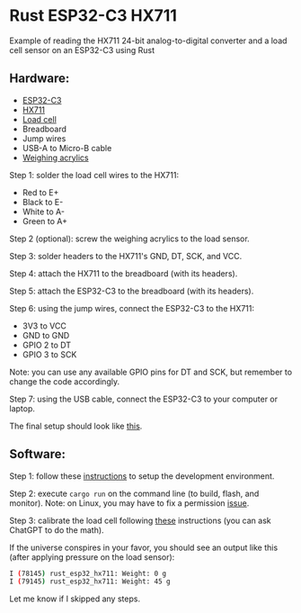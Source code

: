 # Rust ESP32-C3 HX711

Example of reading the HX711 24-bit analog-to-digital converter and a load cell sensor on an ESP32-C3 using Rust

## Hardware:

- [ESP32-C3](https://mm.digikey.com/Volume0/opasdata/d220001/medias/images/3824/ESP32-DEVKITM-1.jpg)
- [HX711](https://grobotronics.com/images/detailed/117/htb1fepyipxxxxx.xvxxq6xxfxxxe_grobo.jpg)
- [Load cell](https://cdn.sparkfun.com/assets/learn_tutorials/3/8/2/13329-01Crop.jpg)
- Breadboard
- Jump wires
- USB-A to Micro-B cable
- [Weighing acrylics](https://www.elecbee.com/image/catalog/Sensor-and-Detector-Module/ESP32-096-OLED-HX711-Digital-Load-Cell-1KG-Weight-Sensor-Board-Development-Tool-Kit-1410870-descriptionImage11.jpeg)

Step 1: solder the load cell wires to the HX711: 

- Red to E+
- Black to E-
- White to A-
- Green to A+

Step 2 (optional): screw the weighing acrylics to the load sensor. 

Step 3: solder headers to the HX711's GND, DT, SCK, and VCC. 

Step 4: attach the HX711 to the breadboard (with its headers).

Step 5: attach the ESP32-C3 to the breadboard (with its headers).

Step 6: using the jump wires, connect the ESP32-C3 to the HX711: 

- 3V3 to VCC
- GND to GND
- GPIO 2 to DT
- GPIO 3 to SCK

Note: you can use any available GPIO pins for DT and SCK, but remember to change the code accordingly.

Step 7: using the USB cable, connect the ESP32-C3 to your computer or laptop.

The final setup should look like [this](https://i0.wp.com/randomnerdtutorials.com/wp-content/uploads/2022/03/ESP32-load-cell-diagram_bb.png?resize=828%2C382&quality=100&strip=all&ssl=1).

## Software:

Step 1: follow these [instructions](https://github.com/esp-rs/esp-idf-template?tab=readme-ov-file#prerequisites) to setup the development environment.

Step 2: execute `cargo run` on the command line (to build, flash, and monitor). Note: on Linux, you may have to fix a permission [issue](https://github.com/esp-rs/espflash/blob/main/espflash/README.md#permissions-on-linux).

Step 3: calibrate the load cell following [these](https://github.com/DaneSlattery/hx711?tab=readme-ov-file#calibration) instructions (you can ask ChatGPT to do the math). 


If the universe conspires in your favor, you should see an output like this (after applying pressure on the load sensor):

```bash
I (78145) rust_esp32_hx711: Weight: 0 g
I (79145) rust_esp32_hx711: Weight: 45 g
```

Let me know if I skipped any steps.


